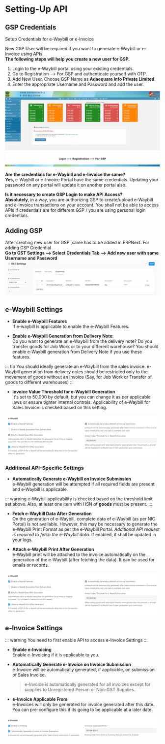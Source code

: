 # Setting-Up API
## GSP Credentials
Setup Credentials for e-Waybill or e-Invoice

New GSP User will be required if you want to generate e-Waybill or e-Invoice using APIs.  
**The following steps will help you create a new user for GSP.**

1. Login to the e-Waybill portal using your existing credentials.
2. Go to Registration --> For GSP and authenticate yourself with OTP.
3. Add New User. Choose GSP Name as **Adaequare Info Private Limited**.
4. Enter the appropriate Username and Password and add the user.

![Create e-Waybill Credentials](../assets/create-e-waybill-e-invoice-credentials.gif)

**Are the credentials for e-Waybill and e-Invoice the same?**  
**Yes**, e-Waybill or e-Invoice Portal have the same credentials. Updating your password on any portal will update it on another portal also.

**Is it necessary to create GSP Login to make API Access?**  
**Absolutely**, in a way, you are authorizing GSP to create/upload e-Waybill and e-Invoice transactions on your account. You shall not be able to access APIs if credentials are for different GSP / you are using personal login credentials.

## Adding GSP 
After creating new user for GSP ,same has to be added in ERPNext.
For adding GSP Credential  
**Go to GST Settings --> Select Credentials Tab --> Add new user with same Username and Password** 
![Adding GSP](../assets/gst_settings_credentials.png)


## e-Waybill Settings

- **Enable e-Waybill Features**  
If e-waybill is applicable to enable the e-Waybill Features.  

- **Enable e-Waybill Generation from Delivery Note**:  
Do you want to generate an e-Waybill from the delivery note? Do you transfer goods for Job Work or to your different warehouse? You should enable e-Waybill generation from Delivery Note if you use these features.

::: tip
You should ideally generate an e-Waybill from the sales invoice. e-Waybill generation from delivery notes should be restricted only to the movement of goods without an Invoice (Say, for Job Work or Transfer of goods to different warehouses)
:::

- **Invoice Value Threshold for e-Waybill Generation**  
It's set to 50,000 by default, but you can change it as per applicable laws or ensure tighter internal controls. Applicability of e-Waybill for Sales Invoice is checked based on this setting.

![e-Waybill Settings](../assets/e_waybill_settings.png)

### Additional API-Specific Settings

- **Automatically Generate e-Waybill on Invoice Submission**  
e-Waybill generation will be attempted if all required fields are present and e-Waybill is applicable.

::: warning
e-Waybill applicability is checked based on the threshold limit set above. Also, at least one item with HSN of **goods** must be present.
:::

- **Fetch e-Waybill Data After Generation**  
On the generation of e-Waybill, complete data of e-Waybill (as per NIC Portal) is not available. However, this may be necessary to generate the e-Waybill Print Format as per the e-Waybill Portal. *Additional API request is required to fetch the e-Waybill data.* If enabled, it shall be updated in your logs.

- **Attach e-Waybill Print After Generation**  
e-Waybill print will be attached to the invoice automatically on the generation of the e-Waybill (after fetching the data). It can be used for emails or records.

![e-Waybill Settings](../assets/e_waybill_settings.png)

## e-Invoice Settings
::: warning
You need to first enable API to access e-Invoice Settings
:::

- **Enable e-Invoicing**  
Enable e-Invoicing if it is applicable to you.

- **Automatically Generate e-Invoice on Invoice Submission**  
e-Invoice will be automatically generated, if applicable, on submission of Sales Invoice.

    > e-Invoice is automatically generated for all invoices except for supplies to Unregistered Person or Non-GST Supplies.

- **e-Invoice Applicable From**  
e-Invoices will only be generated for invoice generated after this date. You can pre-configure this if its going to be applicable at a later date.

![e-Invoice Settings](../assets/e_invoice_settings.png)
